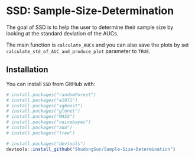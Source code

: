 # SSD: Sample-Size-Determination

The goal of SSD is to help the user to determine their sample size by looking at the standard deviation of the AUCs. 

The main function is `calculate_AUCs` and you can also save the plots by set `calculate_std_of_AUC_and_produce_plot` parameter to `TRUE`.


## Installation

You can install `SSD` from GitHub with:


``` r
# install.packages("randomForest")
# install.packages("e1071")
# install.packages("xgboost")
# install.packages("glmnet")
# install.packages("MASS")
# install.packages("naivebayes")
# install.packages("ada")
# install.packages("tree")

# install.packages("devtools")
devtools::install_github("ShudongSun/Sample-Size-Determination")
```
<br>
